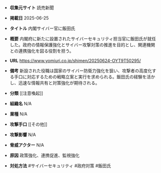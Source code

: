 - **収集元サイト**
読売新聞

- **掲載日**
2025-06-25

- **タイトル**
内閣サイバー官に飯田氏

- **概要**
内閣府に新たに設置されたサイバーセキュリティ担当官に飯田氏が就任した。政府の情報保護強化とサイバー攻撃対策の推進を目的とし、関連機関との連携強化を図る役割を担う。

- **URL**
https://www.yomiuri.co.jp/shimen/20250624-OYT9T50295/

- **備考**
新設された役職は国家のサイバー防衛力強化を狙い、攻撃者の高度化する手口に対応するための戦略立案と実行を求められる。飯田氏の経験を活かし、迅速な情報共有と対策強化が期待される。

- **分類**
[[注意喚起]]

- **組織名**
N/A

- **業種**
N/A

- **攻撃手口**
[[その他]]

- **攻撃影響**
N/A

- **脅威アクター**
N/A

- **原因**
政策強化、連携促進、監視強化

- **対処方法**
#サイバーセキュリティ #政府対策 #飯田氏
